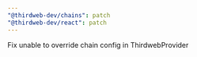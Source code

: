 ```yaml
---
"@thirdweb-dev/chains": patch
"@thirdweb-dev/react": patch
---
```


Fix unable to override chain config in ThirdwebProvider
